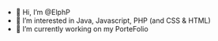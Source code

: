 - 👋 Hi, I’m @ElphP
- 👀 I’m interested in Java, Javascript, PHP (and CSS & HTML)
- 🌱 I’m currently working on my PorteFolio
<!-- - 💞️ I’m looking to collaborate on ... -->
<!-- - 📫 How to reach me ... -->

<!---
ElphP/ElphP is a ✨ special ✨ repository because its `README.md` (this file) appears on your GitHub profile.
You can click the Preview link to take a look at your changes.
--->
